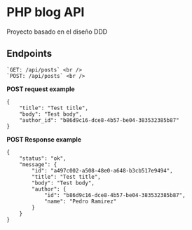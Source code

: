 # PHP blog API

Proyecto basado en el diseño DDD

## Endpoints

    `GET: /api/posts` <br />
    `POST: /api/posts` <br />

 **POST request example** 

```
{    
    "title": "Test title",
    "body": "Test body",
    "author_id": "b86d9c16-dce8-4b57-be04-383532385b87"
}
```

**POST Response example**

```
{
    "status": "ok",
    "message": {
        "id": "a497c002-a508-48e0-a648-b3cb517e9494",
        "title": "Test title",
        "body": "Test body",
        "author": {
            "id": "b86d9c16-dce8-4b57-be04-383532385b87",
            "name": "Pedro Ramirez"
        }
    }
}
```

     
